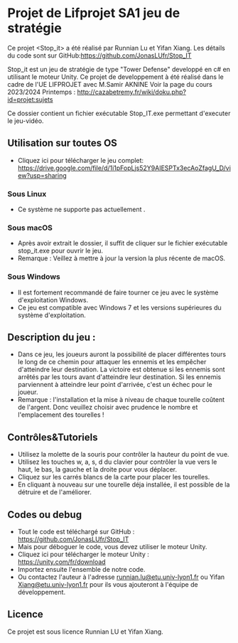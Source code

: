 # Projet de Lifprojet SA1 jeu de stratégie

Ce projet <Stop_it> a été réalisé par Runnian Lu  et Yifan Xiang. Les détails du code sont sur GitHub:https://github.com/JonasLUfr/Stop_IT

Stop_it est un jeu de stratégie de type "Tower Defense" developpé en c# en utilisant le moteur Unity. Ce projet de developpement à été réalisé dans le cadre de l'UE LIFPROJET avec M.Samir AKNINE
Voir la page du cours 2023/2024 Printemps :  http://cazabetremy.fr/wiki/doku.php?id=projet:sujets

Ce dossier contient un fichier exécutable Stop_IT.exe permettant d'executer le jeu-vidéo.

## Utilisation sur toutes OS
- Cliquez ici pour télécharger le jeu complet: https://drive.google.com/file/d/1i1pFopLjs52Y9AIESPTx3ecAoZfagU_D/view?usp=sharing

 ### Sous Linux
 - Ce système ne supporte pas actuellement . 

 ### Sous macOS
 - Après avoir extrait le dossier, il suffit de cliquer sur le fichier exécutable stop_it.exe pour ouvrir le jeu.
 - Remarque : Veillez à mettre à jour la version la plus récente de macOS.

 ### Sous Windows
 - Il est fortement recommandé de faire tourner ce jeu avec le système d'exploitation Windows.
 - Ce jeu est compatible avec Windows 7 et les versions supérieures du système d'exploitation.

## Description du jeu :
- Dans ce jeu, les joueurs auront la possibilité de placer différentes tours le long de ce chemin pour attaquer les ennemis et les empêcher d'atteindre leur destination. La victoire est obtenue si les ennemis sont arrêtés par les tours avant d'atteindre leur destination. Si les ennemis parviennent à atteindre leur point d'arrivée, c'est un échec pour le joueur.
- Remarque : l'installation et la mise à niveau de chaque tourelle coûtent de l'argent. Donc veuillez choisir avec prudence le nombre et l'emplacement des tourelles !

## Contrôles&Tutoriels
- Utilisez la molette de la souris pour contrôler la hauteur du point de vue.
- Utilisez les touches w, a, s, d du clavier pour contrôler la vue vers le haut, le bas, la gauche et la droite pour vous déplacer.
- Cliquez sur les carrés blancs de la carte pour placer les tourelles.
- En cliquant à nouveau sur une tourelle déja installée, il est possible de la détruire et de l'améliorer.


## Codes ou debug
- Tout le code est téléchargé sur GitHub : https://github.com/JonasLUfr/Stop_IT
- Mais pour déboguer le code, vous devez utiliser le moteur Unity.
- Cliquez ici pour télécharger le moteur Unity : https://unity.com/fr/download
- Importez ensuite l'ensemble de notre code.
- Ou contactez l'auteur à l'adresse runnian.lu@etu.univ-lyon1.fr ou Yifan Xiang@etu.univ-lyon1.fr pour ils vous ajouteront à l'équipe de développement.

## Licence
Ce projet est sous licence Runnian LU et Yifan Xiang.

